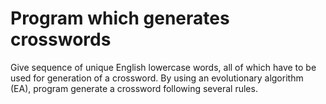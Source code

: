 # Program which generates crosswords
Give sequence of unique English lowercase words, all of which have to be used for generation of a crossword.
By using an evolutionary algorithm (EA), program generate a crossword following several rules.
